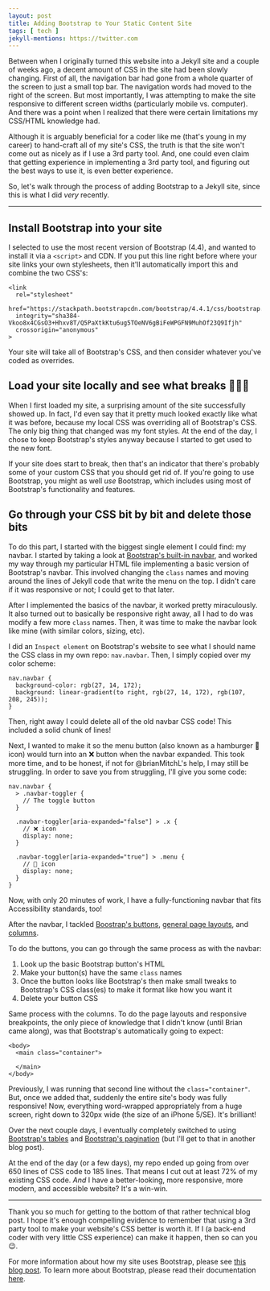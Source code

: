 ```yaml
---
layout: post
title: Adding Bootstrap to Your Static Content Site
tags: [ tech ]
jekyll-mentions: https://twitter.com
---
```


Between when I originally turned this website into a Jekyll site and a couple of weeks ago, a decent amount of CSS in the site had been slowly changing. First of all, the navigation bar had gone from a whole quarter of the screen to just a small top bar. The navigation words had moved to the right of the screen. But most importantly, I was attempting to make the site responsive to different screen widths (particularly mobile vs. computer). And there was a point when I realized that there were certain limitations my CSS/HTML knowledge had.

Although it is arguably beneficial for a coder like me (that's young in my career) to hand-craft all of my site's CSS, the truth is that the site won't come out as nicely as if I use a 3rd party tool. And, one could even claim that getting experience in implementing a 3rd party tool, and figuring out the best ways to use it, is even better experience.

So, let's walk through the process of adding Bootstrap to a Jekyll site, since this is what I did _very_ recently.

---

## Install Bootstrap into your site

I selected to use the most recent version of Bootstrap (4.4), and wanted to install it via a `<script>` and CDN. If you put this line right before where your site links your own stylesheets, then it'll automatically import this and combine the two CSS's:
```
<link
  rel="stylesheet"
  href="https://stackpath.bootstrapcdn.com/bootstrap/4.4.1/css/bootstrap.min.css"
  integrity="sha384-Vkoo8x4CGsO3+Hhxv8T/Q5PaXtkKtu6ug5TOeNV6gBiFeWPGFN9MuhOf23Q9Ifjh"
  crossorigin="anonymous"
>
```

Your site will take all of Bootstrap's CSS, and then consider whatever you've coded as overrides.

## Load your site locally and see what breaks 🤷🏻‍♀️

When I first loaded my site, a surprising amount of the site successfully showed up. In fact, I'd even say that it pretty much looked exactly like what it was before, because my local CSS was overriding all of Bootstrap's CSS. The only big thing that changed was my font styles. At the end of the day, I chose to keep Bootstrap's styles anyway because I started to get used to the new font.

If your site does start to break, then that's an indicator that there's probably some of your custom CSS that you should get rid of. If you're going to use Bootstrap, you might as well _use_ Bootstrap, which includes using most of Bootstrap's functionality and features.

## Go through your CSS bit by bit and delete those bits

To do this part, I started with the biggest single element I could find: my navbar. I started by taking a look at <a href="https://getbootstrap.com/docs/4.0/components/navbar/" target="_blank">Bootstrap's built-in navbar</a>, and worked my way through my particular HTML file implementing a basic version of Bootstrap's navbar. This involved changing the `class` names and moving around the lines of Jekyll code that write the menu on the top. I didn't care if it was responsive or not; I could get to that later.

After I implemented the basics of the navbar, it worked pretty miraculously. It also turned out to basically be responsive right away, all I had to do was modify a few more `class` names. Then, it was time to make the navbar look like mine (with similar colors, sizing, etc).

I did an `Inspect element` on Bootstrap's website to see what I should name the CSS class in my own repo: `nav.navbar`. Then, I simply copied over my color scheme:
```
nav.navbar {
  background-color: rgb(27, 14, 172);
  background: linear-gradient(to right, rgb(27, 14, 172), rgb(107, 208, 245));
}
```

Then, right away I could delete all of the old navbar CSS code! This included a solid chunk of lines!

Next, I wanted to make it so the menu button (also known as a hamburger 🍔 icon) would turn into an ❌ button when the navbar expanded. This took more time, and to be honest, if not for @brianMitchL's help, I may still be struggling. In order to save you from struggling, I'll give you some code:
```
nav.navbar {
  > .navbar-toggler {
    // The toggle button
  }

  .navbar-toggler[aria-expanded="false"] > .x {
    // ❌ icon
    display: none;
  }

  .navbar-toggler[aria-expanded="true"] > .menu {
    // 🍔 icon
    display: none;
  }
}
```

Now, with only 20 minutes of work, I have a fully-functioning navbar that fits Accessibility standards, too!

After the navbar, I tackled <a href="https://getbootstrap.com/docs/4.0/components/buttons/" target="_blank">Boostrap's buttons</a>, <a href="https://getbootstrap.com/docs/4.0/layout/overview/" target="_blank">general page layouts</a>, and <a href="https://getbootstrap.com/docs/4.0/layout/grid/" target="_blank">columns</a>.

To do the buttons, you can go through the same process as with the navbar:
1. Look up the basic Bootstrap button's HTML
2. Make your button(s) have the same `class` names
3. Once the button looks like Bootstrap's then make small tweaks to Bootstrap's CSS class(es) to make it format like how you want it
4. Delete your button CSS

Same process with the columns. To do the page layouts and responsive breakpoints, the only piece of knowledge that I didn't know (until Brian came along), was that Bootstrap's automatically going to expect:
```
<body>
  <main class="container">

  </main>
</body>
```

Previously, I was running that second line without the `class="container"`. But, once we added that, suddenly the entire site's body was fully responsive! Now, everything word-wrapped appropriately from a huge screen, right down to 320px wide (the size of an iPhone 5/SE). It's brilliant!

Over the next couple days, I eventually completely switched to using <a href="https://getbootstrap.com/docs/4.0/content/tables/" target="_blank">Bootstrap's tables</a> and <a href="https://getbootstrap.com/docs/4.0/components/pagination/" target="_blank">Bootstrap's pagination</a> (but I'll get to that in another blog post).

At the end of the day (or a few days), my repo ended up going from over 650 lines of CSS code to 185 lines. That means I cut out at least 72% of my existing CSS code. _And_ I have a better-looking, more responsive, more modern, and accessible website? It's a win-win.

---

Thank you so much for getting to the bottom of that rather technical blog post. I hope it's enough compelling evidence to remember that using a 3rd party tool to make your website's CSS better is worth it. If I (a back-end coder with very little CSS experience) can make it happen, then so can you 😉.

For more information about how my site uses Bootstrap, please see [this blog post](/blog/posts/2019-12-29-how-my-site-uses-bootstrap/). To learn more about Bootstrap, please read their documentation <a href="https://getbootstrap.com/docs/4.4/getting-started/introduction/" target="_blank">here</a>.
